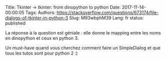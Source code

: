 Title: Tkinter -&gt; tkinter: from dinopython to python
Date: 2017-11-14-00:00:05
Tags: 
Authors: https://stackoverflow.com/questions/673174/file-dialogs-of-tkinter-in-python-3
Slug: M93wbphM39
Lang: fr
status: published

La réponse à la question est géniale : elle donne le mapping entre les noms en dinopython et ceux en python 3.

Un must-have quand vous cherchez comment faire un SimpleDialog et que tous les tutos sont pour python 2 :)
